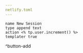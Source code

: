 ```yaml
---
netlify.toml
---
```



```button
name New Session
type append text
action <% tp.user.increment() %>
templater true
```
^button-add

